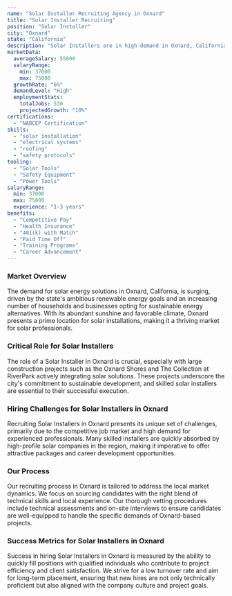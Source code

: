 ```yaml
---
name: "Solar Installer Recruiting Agency in Oxnard"
title: "Solar Installer Recruiting"
position: "Solar Installer"
city: "Oxnard"
state: "California"
description: "Solar Installers are in high demand in Oxnard, California as the city continues to focus on renewable energy solutions."
marketData:
  averageSalary: 55000
  salaryRange:
    min: 37000
    max: 75000
  growthRate: "6%"
  demandLevel: "High"
  employmentStats:
    totalJobs: 530
    projectedGrowth: "10%"
certifications:
  - "NABCEP Certification"
skills:
  - "solar installation"
  - "electrical systems"
  - "roofing"
  - "safety protocols"
tooling:
  - "Solar Tools"
  - "Safety Equipment"
  - "Power Tools"
salaryRange:
  min: 37000
  max: 75000
  experience: "1-3 years"
benefits:
  - "Competitive Pay"
  - "Health Insurance"
  - "401(k) with Match"
  - "Paid Time Off"
  - "Training Programs"
  - "Career Advancement"
---
```


### Market Overview
The demand for solar energy solutions in Oxnard, California, is surging, driven by the state's ambitious renewable energy goals and an increasing number of households and businesses opting for sustainable energy alternatives. With its abundant sunshine and favorable climate, Oxnard presents a prime location for solar installations, making it a thriving market for solar professionals.

### Critical Role for Solar Installers
The role of a Solar Installer in Oxnard is crucial, especially with large construction projects such as the Oxnard Shores and The Collection at RiverPark actively integrating solar solutions. These projects underscore the city's commitment to sustainable development, and skilled solar installers are essential to their successful execution.

### Hiring Challenges for Solar Installers in Oxnard
Recruiting Solar Installers in Oxnard presents its unique set of challenges, primarily due to the competitive job market and high demand for experienced professionals. Many skilled installers are quickly absorbed by high-profile solar companies in the region, making it imperative to offer attractive packages and career development opportunities.

### Our Process
Our recruiting process in Oxnard is tailored to address the local market dynamics. We focus on sourcing candidates with the right blend of technical skills and local experience. Our thorough vetting procedures include technical assessments and on-site interviews to ensure candidates are well-equipped to handle the specific demands of Oxnard-based projects.

### Success Metrics for Solar Installers in Oxnard
Success in hiring Solar Installers in Oxnard is measured by the ability to quickly fill positions with qualified individuals who contribute to project efficiency and client satisfaction. We strive for a low turnover rate and aim for long-term placement, ensuring that new hires are not only technically proficient but also aligned with the company culture and project goals.